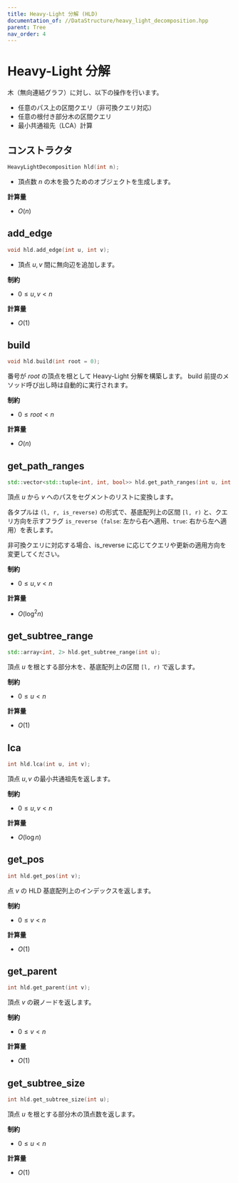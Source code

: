 ```yaml
---
title: Heavy-Light 分解 (HLD)
documentation_of: //DataStructure/heavy_light_decomposition.hpp
parent: Tree
nav_order: 4
---
```


# Heavy-Light 分解

木（無向連結グラフ）に対し、以下の操作を行います。

* 任意のパス上の区間クエリ（非可換クエリ対応）
* 任意の根付き部分木の区間クエリ
* 最小共通祖先（LCA）計算

## コンストラクタ

```cpp
HeavyLightDecomposition hld(int n);
```

* 頂点数 $n$ の木を扱うためのオブジェクトを生成します。

**計算量**

* $O(n)$

## add_edge

```cpp
void hld.add_edge(int u, int v);
```

* 頂点 $u, v$ 間に無向辺を追加します。

**制約**

* $0 \leq u, v < n$

**計算量**

* $O(1)$

## build

```cpp
void hld.build(int root = 0);
```

番号が $root$ の頂点を根として Heavy-Light 分解を構築します。
build 前提のメソッド呼び出し時は自動的に実行されます。

**制約**

* $0 \leq root < n$

**計算量**

* $O(n)$

## get_path_ranges
```cpp
std::vector<std::tuple<int, int, bool>> hld.get_path_ranges(int u, int v);
```

頂点 $u$ から $v$ へのパスをセグメントのリストに変換します。

各タプルは `(l, r, is_reverse)` の形式で、基底配列上の区間 `[l, r)` と、クエリ方向を示すフラグ `is_reverse`（`false`: 左から右へ適用、`true`: 右から左へ適用）を表します。

非可換クエリに対応する場合、is_reverse に応じてクエリや更新の適用方向を変更してください。

**制約**

* $0 \leq u, v < n$

**計算量**

* $O(\log^2 n)$

## get_subtree_range

```cpp
std::array<int, 2> hld.get_subtree_range(int u);
```

頂点 $u$ を根とする部分木を、基底配列上の区間 `[l, r)` で返します。

**制約**

* $0 \leq u < n$

**計算量**

* $O(1)$

## lca

```cpp
int hld.lca(int u, int v);
```

頂点 $u, v$ の最小共通祖先を返します。

**制約**

* $0 \leq u, v < n$

**計算量**

* $O(\log n)$

## get_pos

```cpp
int hld.get_pos(int v);
```

点 $v$ の HLD 基底配列上のインデックスを返します。

**制約**

* $0 \leq v < n$

**計算量**

* $O(1)$

## get_parent

```cpp
int hld.get_parent(int v);
```

頂点 $v$ の親ノードを返します。

**制約**

* $0 \leq v < n$

**計算量**

* $O(1)$

## get_subtree_size

```cpp
int hld.get_subtree_size(int u);
```

頂点 $u$ を根とする部分木の頂点数を返します。

**制約**

* $0 \leq u < n$

**計算量**

* $O(1)$
